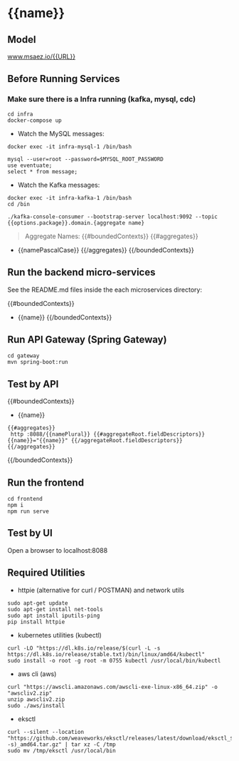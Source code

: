 # {{name}}

## Model
www.msaez.io/{{URL}}

## Before Running Services
### Make sure there is a Infra running (kafka, mysql, cdc)
```
cd infra
docker-compose up
```
- Watch the MySQL messages:
```
docker exec -it infra-mysql-1 /bin/bash

mysql --user=root --password=$MYSQL_ROOT_PASSWORD
use eventuate;
select * from message;
```
- Watch the Kafka messages:
```
docker exec -it infra-kafka-1 /bin/bash
cd /bin

./kafka-console-consumer --bootstrap-server localhost:9092 --topic {{options.package}}.domain.{aggregate name}
```
> Aggregate Names:
{{#boundedContexts}}
{{#aggregates}}
- {{namePascalCase}}
{{/aggregates}}
{{/boundedContexts}}


## Run the backend micro-services
See the README.md files inside the each microservices directory:

{{#boundedContexts}}
- {{name}}
{{/boundedContexts}}


## Run API Gateway (Spring Gateway)
```
cd gateway
mvn spring-boot:run
```

## Test by API
{{#boundedContexts}}
- {{name}}
```
{{#aggregates}}
 http :8088/{{namePlural}} {{#aggregateRoot.fieldDescriptors}}{{name}}="{{name}}" {{/aggregateRoot.fieldDescriptors}}
{{/aggregates}}
```
{{/boundedContexts}}


## Run the frontend
```
cd frontend
npm i
npm run serve
```

## Test by UI
Open a browser to localhost:8088

## Required Utilities

- httpie (alternative for curl / POSTMAN) and network utils
```
sudo apt-get update
sudo apt-get install net-tools
sudo apt install iputils-ping
pip install httpie
```

- kubernetes utilities (kubectl)
```
curl -LO "https://dl.k8s.io/release/$(curl -L -s https://dl.k8s.io/release/stable.txt)/bin/linux/amd64/kubectl"
sudo install -o root -g root -m 0755 kubectl /usr/local/bin/kubectl
```

- aws cli (aws)
```
curl "https://awscli.amazonaws.com/awscli-exe-linux-x86_64.zip" -o "awscliv2.zip"
unzip awscliv2.zip
sudo ./aws/install
```

- eksctl 
```
curl --silent --location "https://github.com/weaveworks/eksctl/releases/latest/download/eksctl_$(uname -s)_amd64.tar.gz" | tar xz -C /tmp
sudo mv /tmp/eksctl /usr/local/bin
```

